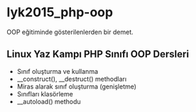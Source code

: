 # lyk2015_php-oop
OOP eğitiminde gösterilenlerden bir demet.

## Linux Yaz Kampı PHP Sınıfı OOP Dersleri

- Sınıf oluşturma ve kullanma
- __construct(), __destruct() methodları
- Miras alarak sınıf oluşturma (genişletme)
- Sınıfları klasörleme
- __autoload() methodu